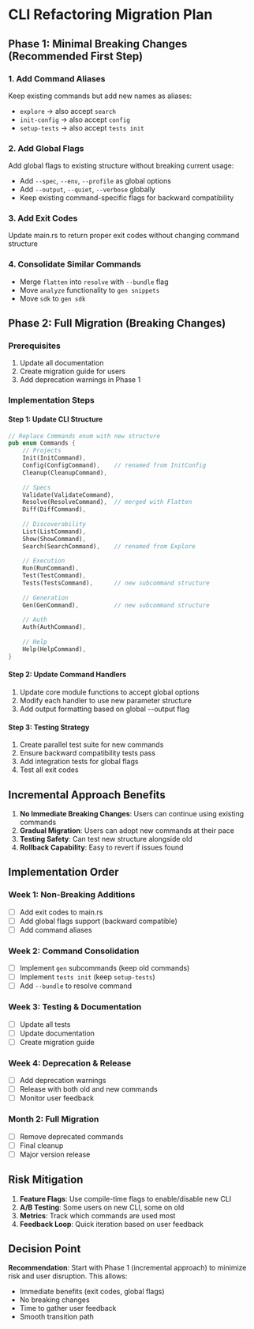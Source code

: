 # CLI Refactoring Migration Plan

## Phase 1: Minimal Breaking Changes (Recommended First Step)

### 1. Add Command Aliases
Keep existing commands but add new names as aliases:
- `explore` → also accept `search`
- `init-config` → also accept `config`
- `setup-tests` → also accept `tests init`

### 2. Add Global Flags
Add global flags to existing structure without breaking current usage:
- Add `--spec`, `--env`, `--profile` as global options
- Add `--output`, `--quiet`, `--verbose` globally
- Keep existing command-specific flags for backward compatibility

### 3. Add Exit Codes
Update main.rs to return proper exit codes without changing command structure

### 4. Consolidate Similar Commands
- Merge `flatten` into `resolve` with `--bundle` flag
- Move `analyze` functionality to `gen snippets`
- Move `sdk` to `gen sdk`

## Phase 2: Full Migration (Breaking Changes)

### Prerequisites
1. Update all documentation
2. Create migration guide for users
3. Add deprecation warnings in Phase 1

### Implementation Steps

#### Step 1: Update CLI Structure
```rust
// Replace Commands enum with new structure
pub enum Commands {
    // Projects
    Init(InitCommand),
    Config(ConfigCommand),    // renamed from InitConfig
    Cleanup(CleanupCommand),
    
    // Specs
    Validate(ValidateCommand),
    Resolve(ResolveCommand),  // merged with Flatten
    Diff(DiffCommand),
    
    // Discoverability
    List(ListCommand),
    Show(ShowCommand),
    Search(SearchCommand),    // renamed from Explore
    
    // Execution
    Run(RunCommand),
    Test(TestCommand),
    Tests(TestsCommand),      // new subcommand structure
    
    // Generation
    Gen(GenCommand),          // new subcommand structure
    
    // Auth
    Auth(AuthCommand),
    
    // Help
    Help(HelpCommand),
}
```

#### Step 2: Update Command Handlers
1. Update core module functions to accept global options
2. Modify each handler to use new parameter structure
3. Add output formatting based on global --output flag

#### Step 3: Testing Strategy
1. Create parallel test suite for new commands
2. Ensure backward compatibility tests pass
3. Add integration tests for global flags
4. Test all exit codes

## Incremental Approach Benefits

1. **No Immediate Breaking Changes**: Users can continue using existing commands
2. **Gradual Migration**: Users can adopt new commands at their pace
3. **Testing Safety**: Can test new structure alongside old
4. **Rollback Capability**: Easy to revert if issues found

## Implementation Order

### Week 1: Non-Breaking Additions
- [ ] Add exit codes to main.rs
- [ ] Add global flags support (backward compatible)
- [ ] Add command aliases

### Week 2: Command Consolidation
- [ ] Implement `gen` subcommands (keep old commands)
- [ ] Implement `tests init` (keep `setup-tests`)
- [ ] Add `--bundle` to resolve command

### Week 3: Testing & Documentation
- [ ] Update all tests
- [ ] Update documentation
- [ ] Create migration guide

### Week 4: Deprecation & Release
- [ ] Add deprecation warnings
- [ ] Release with both old and new commands
- [ ] Monitor user feedback

### Month 2: Full Migration
- [ ] Remove deprecated commands
- [ ] Final cleanup
- [ ] Major version release

## Risk Mitigation

1. **Feature Flags**: Use compile-time flags to enable/disable new CLI
2. **A/B Testing**: Some users on new CLI, some on old
3. **Metrics**: Track which commands are used most
4. **Feedback Loop**: Quick iteration based on user feedback

## Decision Point

**Recommendation**: Start with Phase 1 (incremental approach) to minimize risk and user disruption. This allows:
- Immediate benefits (exit codes, global flags)
- No breaking changes
- Time to gather user feedback
- Smooth transition path